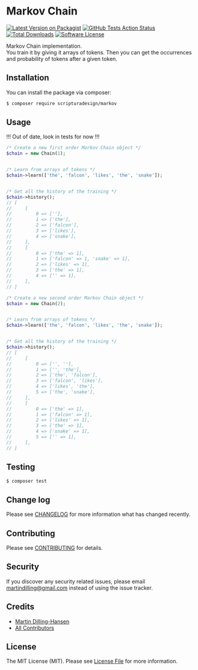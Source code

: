 # Markov Chain

[![Latest Version on Packagist][ico-version]][link-packagist]
[![GitHub Tests Action Status][ico-workflows]][link-workflows]
[![Total Downloads][ico-downloads]][link-downloads]
[![Software License][ico-license]][link-license]

Markov Chain implementation.  
You train it by giving it arrays of tokens. Then you can get the occurrences and probability of 
tokens after a given token.

## Installation

You can install the package via composer:

``` bash
$ composer require scripturadesign/markov
```

## Usage

!!! Out of date, look in tests for now !!!

``` php
/* Create a new first order Markov Chain object */
$chain = new Chain(1);


/* Learn from arrays of tokens */
$chain->learn(['the', 'falcon', 'likes', 'the', 'snake']);


/* Get all the history of the training */
$chain->history();
// [
//     [
//         0 => [''],
//         1 => ['the'],
//         2 => ['falcon'],
//         3 => ['likes'],
//         4 => ['snake'],
//     ],
//     [
//         0 => ['the' => 1],
//         1 => ['falcon' => 1, 'snake' => 1],
//         2 => ['likes' => 1],
//         3 => ['the' => 1],
//         4 => ['' => 1],
//     ],
// ]
```

``` php
/* Create a new second order Markov Chain object */
$chain = new Chain(2);


/* Learn from arrays of tokens */
$chain->learn(['the', 'falcon', 'likes', 'the', 'snake']);


/* Get all the history of the training */
$chain->history();
// [
//     [
//         0 => ['', ''],
//         1 => ['', 'the'],
//         2 => ['the', 'falcon'],
//         3 => ['falcon', 'likes'],
//         4 => ['likes', 'the'],
//         5 => ['the', 'snake'],
//     ],
//     [
//         0 => ['the' => 1],
//         1 => ['falcon' => 1],
//         2 => ['likes' => 1],
//         3 => ['the' => 1],
//         4 => ['snake' => 1],
//         5 => ['' => 1],
//     ],
// ]
```

## Testing

``` bash
$ composer test
```

## Change log

Please see [CHANGELOG](CHANGELOG.md) for more information what has changed recently.

## Contributing

Please see [CONTRIBUTING](CONTRIBUTING.md) for details.

## Security

If you discover any security related issues, please email martindilling@gmail.com instead of using the issue tracker.

## Credits

- [Martin Dilling-Hansen][link-author]
- [All Contributors][link-contributors]

## License

The MIT License (MIT). Please see [License File][link-license] for more information.

[ico-version]: https://img.shields.io/packagist/v/scripturadesign/markov.svg?style=flat-square
[ico-workflows]: https://img.shields.io/github/workflow/status/scripturadesign/markov/run-tests?label=tests
[ico-license]: https://img.shields.io/badge/license-MIT-brightgreen.svg?style=flat-square
[ico-downloads]: https://img.shields.io/packagist/dt/scripturadesign/markov.svg?style=flat-square

[link-packagist]: https://packagist.org/packages/scripturadesign/markov
[link-workflows]: https://github.com/scripturadesign/markov/actions?query=workflow%3ATests+branch%3Amaster
[link-downloads]: https://packagist.org/packages/scripturadesign/markov
[link-license]: LICENSE.md
[link-author]: https://github.com/martindilling
[link-contributors]: ../../contributors

